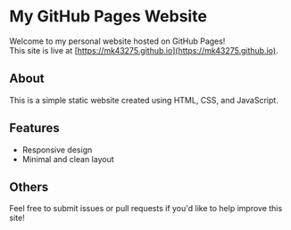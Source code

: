 # My GitHub Pages Website
Welcome to my personal website hosted on GitHub Pages!  
This site is live at [https://mk43275.github.io](https://mk43275.github.io).

## About
This is a simple static website created using HTML, CSS, and JavaScript.

## Features
- Responsive design
- Minimal and clean layout

## Others
Feel free to submit issues or pull requests if you'd like to help improve this site!

